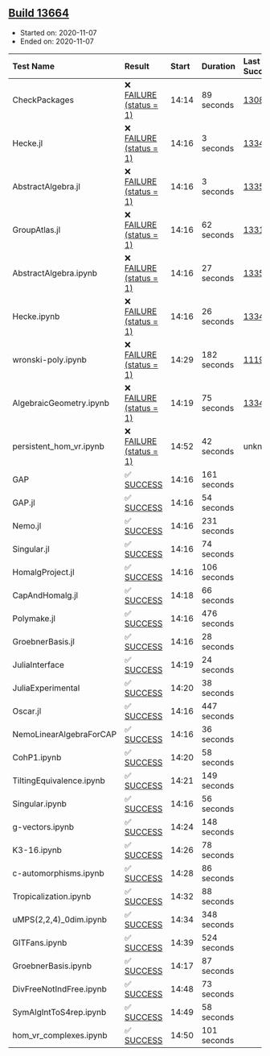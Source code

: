 ## [Build 13664](https://oscarci.mathematik.uni-kl.de/job/oscar/13664/)

* Started on: 2020-11-07
* Ended on: 2020-11-07

| Test Name    | Result | Start | Duration | Last Success | First Failure |
|:-------------|:-------|:------|:---------|:-------------|:--------------|
| CheckPackages | ❌ [FAILURE (status = 1)](https://oscarci.mathematik.uni-kl.de/job/oscar/13664/artifact/logs/build-13664/CheckPackages.log) | 14:14 | 89 seconds | [13085](https://oscarci.mathematik.uni-kl.de/job/oscar/13085/) | [13086](https://oscarci.mathematik.uni-kl.de/job/oscar/13086/) |
| Hecke.jl | ❌ [FAILURE (status = 1)](https://oscarci.mathematik.uni-kl.de/job/oscar/13664/artifact/logs/build-13664/Hecke.jl.log) | 14:16 | 3 seconds | [13341](https://oscarci.mathematik.uni-kl.de/job/oscar/13341/) | [13342](https://oscarci.mathematik.uni-kl.de/job/oscar/13342/) |
| AbstractAlgebra.jl | ❌ [FAILURE (status = 1)](https://oscarci.mathematik.uni-kl.de/job/oscar/13664/artifact/logs/build-13664/AbstractAlgebra.jl.log) | 14:16 | 3 seconds | [13355](https://oscarci.mathematik.uni-kl.de/job/oscar/13355/) | [13356](https://oscarci.mathematik.uni-kl.de/job/oscar/13356/) |
| GroupAtlas.jl | ❌ [FAILURE (status = 1)](https://oscarci.mathematik.uni-kl.de/job/oscar/13664/artifact/logs/build-13664/GroupAtlas.jl.log) | 14:16 | 62 seconds | [13311](https://oscarci.mathematik.uni-kl.de/job/oscar/13311/) | [13312](https://oscarci.mathematik.uni-kl.de/job/oscar/13312/) |
| AbstractAlgebra.ipynb | ❌ [FAILURE (status = 1)](https://oscarci.mathematik.uni-kl.de/job/oscar/13664/artifact/logs/build-13664/AbstractAlgebra.ipynb.log) | 14:16 | 27 seconds | [13355](https://oscarci.mathematik.uni-kl.de/job/oscar/13355/) | [13356](https://oscarci.mathematik.uni-kl.de/job/oscar/13356/) |
| Hecke.ipynb | ❌ [FAILURE (status = 1)](https://oscarci.mathematik.uni-kl.de/job/oscar/13664/artifact/logs/build-13664/Hecke.ipynb.log) | 14:16 | 26 seconds | [13341](https://oscarci.mathematik.uni-kl.de/job/oscar/13341/) | [13342](https://oscarci.mathematik.uni-kl.de/job/oscar/13342/) |
| wronski-poly.ipynb | ❌ [FAILURE (status = 1)](https://oscarci.mathematik.uni-kl.de/job/oscar/13664/artifact/logs/build-13664/wronski-poly.ipynb.log) | 14:29 | 182 seconds | [11192](https://oscarci.mathematik.uni-kl.de/job/oscar/11192/) | [11193](https://oscarci.mathematik.uni-kl.de/job/oscar/11193/) |
| AlgebraicGeometry.ipynb | ❌ [FAILURE (status = 1)](https://oscarci.mathematik.uni-kl.de/job/oscar/13664/artifact/logs/build-13664/AlgebraicGeometry.ipynb.log) | 14:19 | 75 seconds | [13341](https://oscarci.mathematik.uni-kl.de/job/oscar/13341/) | [13342](https://oscarci.mathematik.uni-kl.de/job/oscar/13342/) |
| persistent_hom_vr.ipynb | ❌ [FAILURE (status = 1)](https://oscarci.mathematik.uni-kl.de/job/oscar/13664/artifact/logs/build-13664/persistent_hom_vr.ipynb.log) | 14:52 | 42 seconds | unknown | unknown |
| GAP | ✅ [SUCCESS](https://oscarci.mathematik.uni-kl.de/job/oscar/13664/artifact/logs/build-13664/GAP.log) | 14:16 | 161 seconds |  |  |
| GAP.jl | ✅ [SUCCESS](https://oscarci.mathematik.uni-kl.de/job/oscar/13664/artifact/logs/build-13664/GAP.jl.log) | 14:16 | 54 seconds |  |  |
| Nemo.jl | ✅ [SUCCESS](https://oscarci.mathematik.uni-kl.de/job/oscar/13664/artifact/logs/build-13664/Nemo.jl.log) | 14:16 | 231 seconds |  |  |
| Singular.jl | ✅ [SUCCESS](https://oscarci.mathematik.uni-kl.de/job/oscar/13664/artifact/logs/build-13664/Singular.jl.log) | 14:16 | 74 seconds |  |  |
| HomalgProject.jl | ✅ [SUCCESS](https://oscarci.mathematik.uni-kl.de/job/oscar/13664/artifact/logs/build-13664/HomalgProject.jl.log) | 14:16 | 106 seconds |  |  |
| CapAndHomalg.jl | ✅ [SUCCESS](https://oscarci.mathematik.uni-kl.de/job/oscar/13664/artifact/logs/build-13664/CapAndHomalg.jl.log) | 14:18 | 66 seconds |  |  |
| Polymake.jl | ✅ [SUCCESS](https://oscarci.mathematik.uni-kl.de/job/oscar/13664/artifact/logs/build-13664/Polymake.jl.log) | 14:16 | 476 seconds |  |  |
| GroebnerBasis.jl | ✅ [SUCCESS](https://oscarci.mathematik.uni-kl.de/job/oscar/13664/artifact/logs/build-13664/GroebnerBasis.jl.log) | 14:16 | 28 seconds |  |  |
| JuliaInterface | ✅ [SUCCESS](https://oscarci.mathematik.uni-kl.de/job/oscar/13664/artifact/logs/build-13664/JuliaInterface.log) | 14:19 | 24 seconds |  |  |
| JuliaExperimental | ✅ [SUCCESS](https://oscarci.mathematik.uni-kl.de/job/oscar/13664/artifact/logs/build-13664/JuliaExperimental.log) | 14:20 | 38 seconds |  |  |
| Oscar.jl | ✅ [SUCCESS](https://oscarci.mathematik.uni-kl.de/job/oscar/13664/artifact/logs/build-13664/Oscar.jl.log) | 14:16 | 447 seconds |  |  |
| NemoLinearAlgebraForCAP | ✅ [SUCCESS](https://oscarci.mathematik.uni-kl.de/job/oscar/13664/artifact/logs/build-13664/NemoLinearAlgebraForCAP.log) | 14:16 | 36 seconds |  |  |
| CohP1.ipynb | ✅ [SUCCESS](https://oscarci.mathematik.uni-kl.de/job/oscar/13664/artifact/logs/build-13664/CohP1.ipynb.log) | 14:20 | 58 seconds |  |  |
| TiltingEquivalence.ipynb | ✅ [SUCCESS](https://oscarci.mathematik.uni-kl.de/job/oscar/13664/artifact/logs/build-13664/TiltingEquivalence.ipynb.log) | 14:21 | 149 seconds |  |  |
| Singular.ipynb | ✅ [SUCCESS](https://oscarci.mathematik.uni-kl.de/job/oscar/13664/artifact/logs/build-13664/Singular.ipynb.log) | 14:16 | 56 seconds |  |  |
| g-vectors.ipynb | ✅ [SUCCESS](https://oscarci.mathematik.uni-kl.de/job/oscar/13664/artifact/logs/build-13664/g-vectors.ipynb.log) | 14:24 | 148 seconds |  |  |
| K3-16.ipynb | ✅ [SUCCESS](https://oscarci.mathematik.uni-kl.de/job/oscar/13664/artifact/logs/build-13664/K3-16.ipynb.log) | 14:26 | 78 seconds |  |  |
| c-automorphisms.ipynb | ✅ [SUCCESS](https://oscarci.mathematik.uni-kl.de/job/oscar/13664/artifact/logs/build-13664/c-automorphisms.ipynb.log) | 14:28 | 86 seconds |  |  |
| Tropicalization.ipynb | ✅ [SUCCESS](https://oscarci.mathematik.uni-kl.de/job/oscar/13664/artifact/logs/build-13664/Tropicalization.ipynb.log) | 14:32 | 88 seconds |  |  |
| uMPS(2,2,4)_0dim.ipynb | ✅ [SUCCESS](https://oscarci.mathematik.uni-kl.de/job/oscar/13664/artifact/logs/build-13664/uMPS-2-2-4-_0dim.ipynb.log) | 14:34 | 348 seconds |  |  |
| GITFans.ipynb | ✅ [SUCCESS](https://oscarci.mathematik.uni-kl.de/job/oscar/13664/artifact/logs/build-13664/GITFans.ipynb.log) | 14:39 | 524 seconds |  |  |
| GroebnerBasis.ipynb | ✅ [SUCCESS](https://oscarci.mathematik.uni-kl.de/job/oscar/13664/artifact/logs/build-13664/GroebnerBasis.ipynb.log) | 14:17 | 87 seconds |  |  |
| DivFreeNotIndFree.ipynb | ✅ [SUCCESS](https://oscarci.mathematik.uni-kl.de/job/oscar/13664/artifact/logs/build-13664/DivFreeNotIndFree.ipynb.log) | 14:48 | 73 seconds |  |  |
| SymAlgIntToS4rep.ipynb | ✅ [SUCCESS](https://oscarci.mathematik.uni-kl.de/job/oscar/13664/artifact/logs/build-13664/SymAlgIntToS4rep.ipynb.log) | 14:49 | 58 seconds |  |  |
| hom_vr_complexes.ipynb | ✅ [SUCCESS](https://oscarci.mathematik.uni-kl.de/job/oscar/13664/artifact/logs/build-13664/hom_vr_complexes.ipynb.log) | 14:50 | 101 seconds |  |  |
